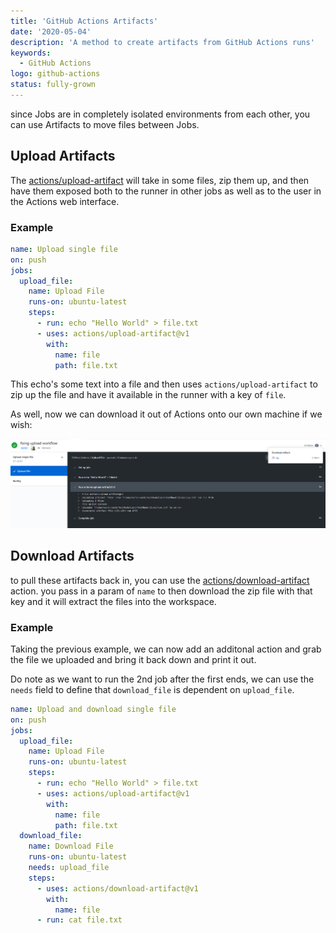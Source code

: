 ```yaml
---
title: 'GitHub Actions Artifacts'
date: '2020-05-04'
description: 'A method to create artifacts from GitHub Actions runs'
keywords:
  - GitHub Actions
logo: github-actions
status: fully-grown
---
```


since Jobs are in completely isolated environments from each other, you can use Artifacts to move files between Jobs.

## Upload Artifacts

The [actions/upload-artifact](https://github.com/actions/upload-artifact) will take in some files, zip them up, and then have them exposed both to the runner in other jobs as well as to the user in the Actions web interface.

### Example

```yaml title=upload.yml
name: Upload single file
on: push
jobs:
  upload_file:
    name: Upload File
    runs-on: ubuntu-latest
    steps:
      - run: echo "Hello World" > file.txt
      - uses: actions/upload-artifact@v1
        with:
          name: file
          path: file.txt
```

This echo's some text into a file and then uses `actions/upload-artifact` to zip up the file and have it available in the runner with a key of `file`.

As well, now we can download it out of Actions onto our own machine if we wish:

![artifact download in top right corner of GitHub Actions log interface](./artifacts.png)

## Download Artifacts

to pull these artifacts back in, you can use the [actions/download-artifact](https://github.com/actions/download-artifact) action. you pass in a param of `name` to then download the zip file with that key and it will extract the files into the workspace.

### Example

Taking the previous example, we can now add an additonal action and grab the file we uploaded and bring it back down and print it out.

Do note as we want to run the 2nd job after the first ends, we can use the `needs` field to define that `download_file` is dependent on `upload_file`.

```yaml title=up_and_down.yml
name: Upload and download single file
on: push
jobs:
  upload_file:
    name: Upload File
    runs-on: ubuntu-latest
    steps:
      - run: echo "Hello World" > file.txt
      - uses: actions/upload-artifact@v1
        with:
          name: file
          path: file.txt
  download_file:
    name: Download File
    runs-on: ubuntu-latest
    needs: upload_file
    steps:
      - uses: actions/download-artifact@v1
        with:
          name: file
      - run: cat file.txt
```
